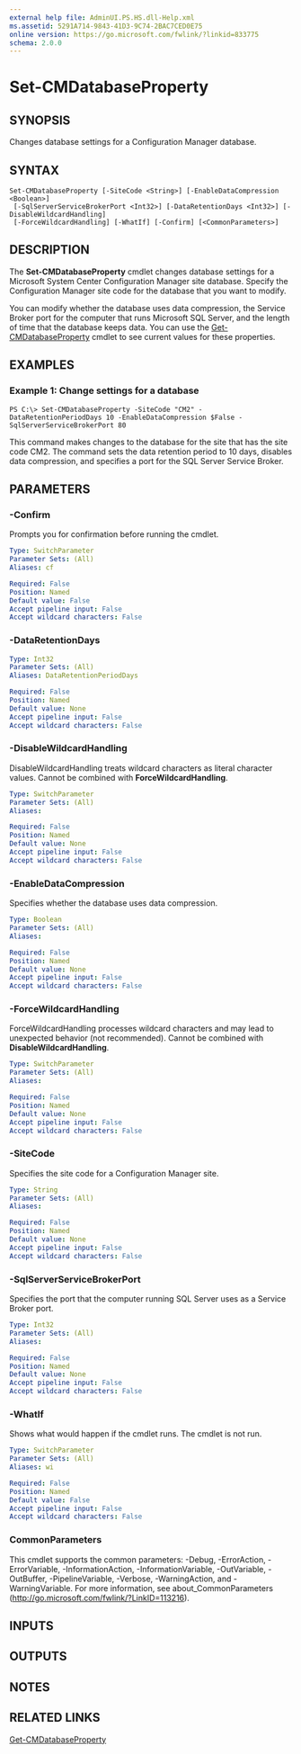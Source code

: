 ```yaml
---
external help file: AdminUI.PS.HS.dll-Help.xml
ms.assetid: 5291A714-9843-41D3-9C74-2BAC7CED0E75
online version: https://go.microsoft.com/fwlink/?linkid=833775
schema: 2.0.0
---
```


# Set-CMDatabaseProperty

## SYNOPSIS
Changes database settings for a Configuration Manager database.

## SYNTAX

```
Set-CMDatabaseProperty [-SiteCode <String>] [-EnableDataCompression <Boolean>]
 [-SqlServerServiceBrokerPort <Int32>] [-DataRetentionDays <Int32>] [-DisableWildcardHandling]
 [-ForceWildcardHandling] [-WhatIf] [-Confirm] [<CommonParameters>]
```

## DESCRIPTION
The **Set-CMDatabaseProperty** cmdlet changes database settings for a Microsoft System Center Configuration Manager site database.
Specify the Configuration Manager site code for the database that you want to modify.

You can modify whether the database uses data compression, the Service Broker port for the computer that runs Microsoft SQL Server, and the length of time that the database keeps data.
You can use the [Get-CMDatabaseProperty](Get-CMDatabaseProperty.md) cmdlet to see current values for these properties.

## EXAMPLES

### Example 1: Change settings for a database
```
PS C:\> Set-CMDatabaseProperty -SiteCode "CM2" -DataRetentionPeriodDays 10 -EnableDataCompression $False -SqlServerServiceBrokerPort 80
```

This command makes changes to the database for the site that has the site code CM2.
The command sets the data retention period to 10 days, disables data compression, and specifies a port for the SQL Server Service Broker.

## PARAMETERS

### -Confirm
Prompts you for confirmation before running the cmdlet.

```yaml
Type: SwitchParameter
Parameter Sets: (All)
Aliases: cf

Required: False
Position: Named
Default value: False
Accept pipeline input: False
Accept wildcard characters: False
```

### -DataRetentionDays
```yaml
Type: Int32
Parameter Sets: (All)
Aliases: DataRetentionPeriodDays

Required: False
Position: Named
Default value: None
Accept pipeline input: False
Accept wildcard characters: False
```

### -DisableWildcardHandling
DisableWildcardHandling treats wildcard characters as literal character values. Cannot be combined with **ForceWildcardHandling**.

```yaml
Type: SwitchParameter
Parameter Sets: (All)
Aliases: 

Required: False
Position: Named
Default value: None
Accept pipeline input: False
Accept wildcard characters: False
```

### -EnableDataCompression
Specifies whether the database uses data compression.

```yaml
Type: Boolean
Parameter Sets: (All)
Aliases: 

Required: False
Position: Named
Default value: None
Accept pipeline input: False
Accept wildcard characters: False
```

### -ForceWildcardHandling
ForceWildcardHandling processes wildcard characters and may lead to unexpected behavior (not recommended). Cannot be combined with **DisableWildcardHandling**.

```yaml
Type: SwitchParameter
Parameter Sets: (All)
Aliases: 

Required: False
Position: Named
Default value: None
Accept pipeline input: False
Accept wildcard characters: False
```

### -SiteCode
Specifies the site code for a Configuration Manager site.

```yaml
Type: String
Parameter Sets: (All)
Aliases: 

Required: False
Position: Named
Default value: None
Accept pipeline input: False
Accept wildcard characters: False
```

### -SqlServerServiceBrokerPort
Specifies the port that the computer running SQL Server uses as a Service Broker port.

```yaml
Type: Int32
Parameter Sets: (All)
Aliases: 

Required: False
Position: Named
Default value: None
Accept pipeline input: False
Accept wildcard characters: False
```

### -WhatIf
Shows what would happen if the cmdlet runs.
The cmdlet is not run.

```yaml
Type: SwitchParameter
Parameter Sets: (All)
Aliases: wi

Required: False
Position: Named
Default value: False
Accept pipeline input: False
Accept wildcard characters: False
```

### CommonParameters
This cmdlet supports the common parameters: -Debug, -ErrorAction, -ErrorVariable, -InformationAction, -InformationVariable, -OutVariable, -OutBuffer, -PipelineVariable, -Verbose, -WarningAction, and -WarningVariable. For more information, see about_CommonParameters (http://go.microsoft.com/fwlink/?LinkID=113216).

## INPUTS

## OUTPUTS

## NOTES

## RELATED LINKS

[Get-CMDatabaseProperty](Get-CMDatabaseProperty.md)

